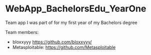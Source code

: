 # WebApp_BachelorsEdu_YearOne
Team app I was part of for my first year of my Bachelors degree

Team members: 

- bloxxyyy https://github.com/bloxxyyy/
- Metasploitable: https://github.com/Metasploitable
